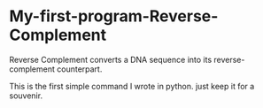 # My-first-program-Reverse-Complement
Reverse Complement converts a DNA sequence into its reverse-complement counterpart. 

This is the first simple command I wrote in python. just keep it for a souvenir.
